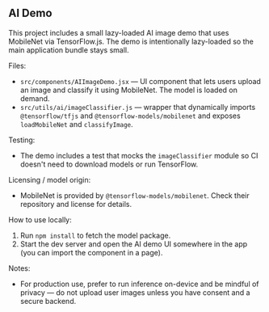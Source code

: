 ## AI Demo

This project includes a small lazy-loaded AI image demo that uses MobileNet via TensorFlow.js. The demo is intentionally lazy-loaded so the main application bundle stays small.

Files:

- `src/components/AIImageDemo.jsx` — UI component that lets users upload an image and classify it using MobileNet. The model is loaded on demand.
- `src/utils/ai/imageClassifier.js` — wrapper that dynamically imports `@tensorflow/tfjs` and `@tensorflow-models/mobilenet` and exposes `loadMobileNet` and `classifyImage`.

Testing:

- The demo includes a test that mocks the `imageClassifier` module so CI doesn't need to download models or run TensorFlow.

Licensing / model origin:

- MobileNet is provided by `@tensorflow-models/mobilenet`. Check their repository and license for details.

How to use locally:

1. Run `npm install` to fetch the model package.
2. Start the dev server and open the AI demo UI somewhere in the app (you can import the component in a page).

Notes:

- For production use, prefer to run inference on-device and be mindful of privacy — do not upload user images unless you have consent and a secure backend.
